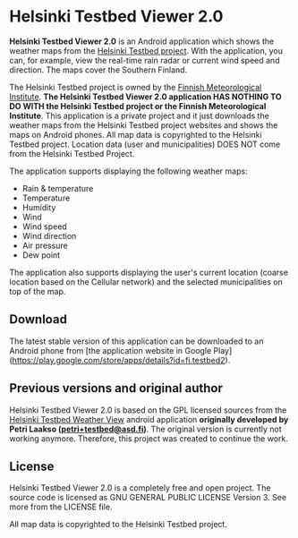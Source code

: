 Helsinki Testbed Viewer 2.0
=============

__Helsinki Testbed Viewer 2.0__ is an Android application which shows the weather maps
from the [Helsinki Testbed project](http://testbed.fmi.fi/). With the application,
you can, for example, view the real-time rain radar or current wind speed and direction.
The maps cover the Southern Finland.

The Helsinki Testbed project is owned by the
[Finnish Meteorological Institute](http://ilmatieteenlaitos.fi/). __The Helsinki Testbed Viewer 2.0
application HAS NOTHING TO DO WITH the Helsinki Testbed project or the Finnish Meteorological Institute__.
This application is a private project and it just downloads the weather maps from
the Helsinki Testbed project websites and shows the maps on Android phones.
All map data is copyrighted to the Helsinki Testbed project.
Location data (user and municipalities) DOES NOT come from the Helsinki Testbed Project.

The application supports displaying the following weather maps:
 * Rain & temperature
 * Temperature
 * Humidity
 * Wind
 * Wind speed
 * Wind direction
 * Air pressure
 * Dew point

The application also supports displaying the user's current location (coarse location based
on the Cellular network) and the selected municipalities on top of the map.

Download
-------

The latest stable version of this application can be downloaded to an Android phone
from [the application website in Google Play]
(https://play.google.com/store/apps/details?id=fi.testbed2).

Previous versions and original author
-------

Helsinki Testbed Viewer 2.0 is based on the GPL licensed sources from the
[Helsinki Testbed Weather View](https://play.google.com/store/apps/details?id=fi.asd.testbed)
android application __originally developed by Petri Laakso (petri+testbed@asd.fi)__.
The original version is currently not working anymore. Therefore, this project was created to continue the work.

License
-------

Helsinki Testbed Viewer 2.0 is a completely free and open project. The source code is
licensed as GNU GENERAL PUBLIC LICENSE Version 3. See more from the LICENSE file.

All map data is copyrighted to the Helsinki Testbed project.

